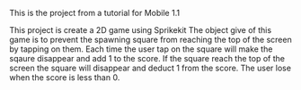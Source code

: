 This is the project from a tutorial for Mobile 1.1 

This project is create a 2D game using Sprikekit
The object give of this game is to prevent the spawning square from reaching the top of the screen by tapping on them.
Each time the user tap on the square will make the sqaure disappear and add 1 to the score. If the square reach the 
top of the screen the square will disappear and deduct 1 from the score.
The user lose when the score is less than 0.

